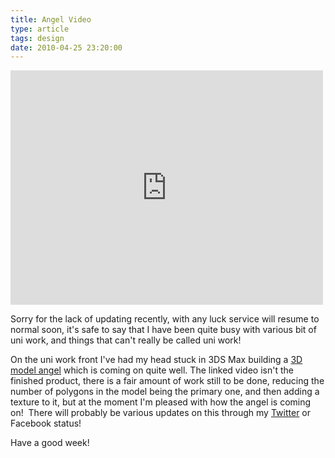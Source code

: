 ```yaml
---
title: Angel Video
type: article
tags: design
date: 2010-04-25 23:20:00
---
```

<iframe src="http://player.vimeo.com/video/11217995" width="500" height="375" frameborder="0" webkitAllowFullScreen mozallowfullscreen allowFullScreen></iframe>
<p>Sorry for the lack of updating recently, with any luck service will resume to normal soon, it's safe to say that I have been quite busy with various bit of uni work, and things that can't really be called uni work!</p>
<p>On the uni work front I've had my head stuck in 3DS Max building a <a href="http://vimeo.com/11217995" target="#null">3D model angel</a> which is coming on quite well. The linked video isn't the finished product, there is a fair amount of work still to be done, reducing the number of polygons in the model being the primary one, and then adding a texture to it, but at the moment I'm pleased with how the angel is coming on! &nbsp;There will probably be various updates on this through my <a href="http://www.twitter.com/jamesdoc">Twitter</a> or Facebook status!</p>
<p>Have a good week!</p>
